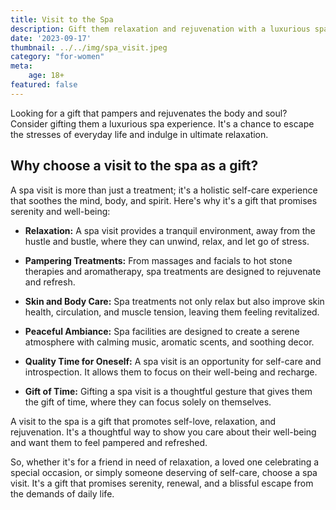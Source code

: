 ```yaml
---
title: Visit to the Spa
description: Gift them relaxation and rejuvenation with a luxurious spa experience.
date: '2023-09-17'
thumbnail: ../../img/spa_visit.jpeg
category: "for-women"
meta:
    age: 18+
featured: false
---
```

Looking for a gift that pampers and rejuvenates the body and soul? Consider gifting them a luxurious spa experience. It's a chance to escape the stresses of everyday life and indulge in ultimate relaxation.

## Why choose a visit to the spa as a gift?

A spa visit is more than just a treatment; it's a holistic self-care experience that soothes the mind, body, and spirit. Here's why it's a gift that promises serenity and well-being:

- **Relaxation:** A spa visit provides a tranquil environment, away from the hustle and bustle, where they can unwind, relax, and let go of stress.

- **Pampering Treatments:** From massages and facials to hot stone therapies and aromatherapy, spa treatments are designed to rejuvenate and refresh.

- **Skin and Body Care:** Spa treatments not only relax but also improve skin health, circulation, and muscle tension, leaving them feeling revitalized.

- **Peaceful Ambiance:** Spa facilities are designed to create a serene atmosphere with calming music, aromatic scents, and soothing decor.

- **Quality Time for Oneself:** A spa visit is an opportunity for self-care and introspection. It allows them to focus on their well-being and recharge.

- **Gift of Time:** Gifting a spa visit is a thoughtful gesture that gives them the gift of time, where they can focus solely on themselves.

A visit to the spa is a gift that promotes self-love, relaxation, and rejuvenation. It's a thoughtful way to show you care about their well-being and want them to feel pampered and refreshed.

So, whether it's for a friend in need of relaxation, a loved one celebrating a special occasion, or simply someone deserving of self-care, choose a spa visit. It's a gift that promises serenity, renewal, and a blissful escape from the demands of daily life.
